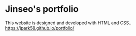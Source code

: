 # Jinseo's portfolio

This website is designed and developed with HTML and CSS..  
 https://jpark58.github.io/portfolio/
